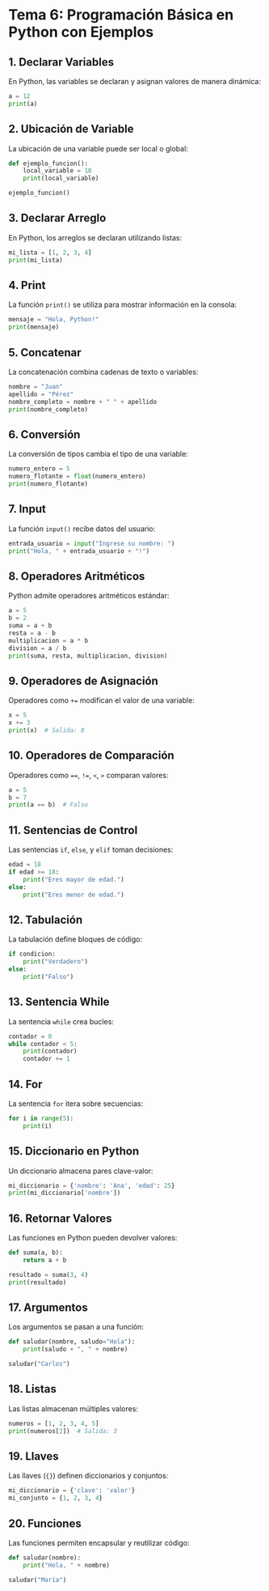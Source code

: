# Tema 6: Programación Básica en Python con Ejemplos

## 1. Declarar Variables

En Python, las variables se declaran y asignan valores de manera dinámica:

```python
a = 12
print(a)
```

## 2. Ubicación de Variable

La ubicación de una variable puede ser local o global:

```python
def ejemplo_funcion():
    local_variable = 10
    print(local_variable)

ejemplo_funcion()
```

## 3. Declarar Arreglo

En Python, los arreglos se declaran utilizando listas:

```python
mi_lista = [1, 2, 3, 4]
print(mi_lista)
```

## 4. Print

La función `print()` se utiliza para mostrar información en la consola:

```python
mensaje = "Hola, Python!"
print(mensaje)
```

## 5. Concatenar

La concatenación combina cadenas de texto o variables:

```python
nombre = "Juan"
apellido = "Pérez"
nombre_completo = nombre + " " + apellido
print(nombre_completo)
```

## 6. Conversión

La conversión de tipos cambia el tipo de una variable:

```python
numero_entero = 5
numero_flotante = float(numero_entero)
print(numero_flotante)
```

## 7. Input

La función `input()` recibe datos del usuario:

```python
entrada_usuario = input("Ingrese su nombre: ")
print("Hola, " + entrada_usuario + "!")
```

## 8. Operadores Aritméticos

Python admite operadores aritméticos estándar:

```python
a = 5
b = 2
suma = a + b
resta = a - b
multiplicacion = a * b
division = a / b
print(suma, resta, multiplicacion, division)
```

## 9. Operadores de Asignación

Operadores como `+=` modifican el valor de una variable:

```python
x = 5
x += 3
print(x)  # Salida: 8
```

## 10. Operadores de Comparación

Operadores como `==`, `!=`, `<`, `>` comparan valores:

```python
a = 5
b = 7
print(a == b)  # Falso
```

## 11. Sentencias de Control

Las sentencias `if`, `else`, y `elif` toman decisiones:

```python
edad = 18
if edad >= 18:
    print("Eres mayor de edad.")
else:
    print("Eres menor de edad.")
```

## 12. Tabulación

La tabulación define bloques de código:

```python
if condicion:
    print("Verdadero")
else:
    print("Falso")
```

## 13. Sentencia While

La sentencia `while` crea bucles:

```python
contador = 0
while contador < 5:
    print(contador)
    contador += 1
```

## 14. For

La sentencia `for` itera sobre secuencias:

```python
for i in range(5):
    print(i)
```

## 15. Diccionario en Python

Un diccionario almacena pares clave-valor:

```python
mi_diccionario = {'nombre': 'Ana', 'edad': 25}
print(mi_diccionario['nombre'])
```

## 16. Retornar Valores

Las funciones en Python pueden devolver valores:

```python
def suma(a, b):
    return a + b

resultado = suma(3, 4)
print(resultado)
```

## 17. Argumentos

Los argumentos se pasan a una función:

```python
def saludar(nombre, saludo="Hola"):
    print(saludo + ", " + nombre)

saludar("Carlos")
```

## 18. Listas

Las listas almacenan múltiples valores:

```python
numeros = [1, 2, 3, 4, 5]
print(numeros[2])  # Salida: 3
```

## 19. Llaves

Las llaves (`{}`) definen diccionarios y conjuntos:

```python
mi_diccionario = {'clave': 'valor'}
mi_conjunto = {1, 2, 3, 4}
```

## 20. Funciones

Las funciones permiten encapsular y reutilizar código:

```python
def saludar(nombre):
    print("Hola, " + nombre)

saludar("María")
```
